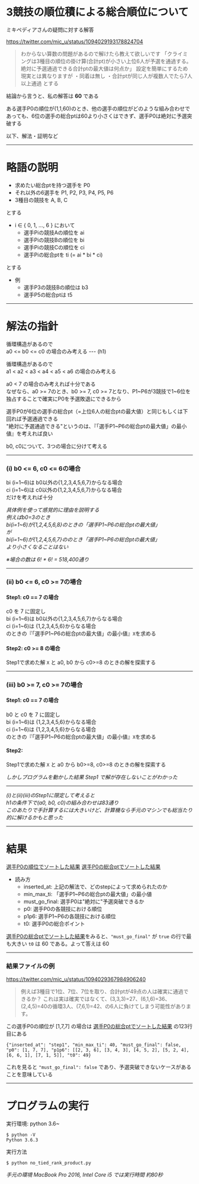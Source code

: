 # 3競技の順位積による総合順位について

ミキペディアさんの疑問に対する解答

https://twitter.com/mic_u/status/1094029193178824704

> わからない算数の問題があるので解けたら教えて欲しいです
> 「クライミングは3種目の順位の掛け算(合計pt)が小さい上位6人が予選を通過する。
> 絶対に予選通過できる合計ptの最大値は何点か」
> 設定を簡単にするため現実とは異なりますが
> ・同着は無し
> ・合計ptが同じ人が複数人でたら7人以上通過
> とする

結論から言うと、私の解答は **60** である

ある選手P0の順位が(1,1,60)のとき、他の選手の順位がどのような組み合わせであっても、6位の選手の総合ptは60より小さくはできず、選手P0は絶対に予選突破する

以下、解法・証明など

---

# 略語の説明

- 求めたい総合ptを持つ選手を P0
- それ以外の6選手を P1, P2, P3, P4, P5, P6
- 3種目の競技を A, B, C

とする

- i ∈ { 0, 1, ..., 6 } において
  - 選手Piの競技Aの順位を ai
  - 選手Piの競技Bの順位を bi
  - 選手Piの競技Cの順位を ci
  - 選手Piの総合ptを ti (= ai * bi * ci)

とする

- 例
  - 選手P3の競技Bの順位は b3
  - 選手P5の総合ptは t5

---

# 解法の指針

循環構造があるので<br>
a0 <= b0 <= c0 の場合のみ考える --- (h1)

循環構造があるので<br>
a1 < a2 < a3 < a4 < a5 < a6 の場合のみ考える

a0 < 7 の場合のみ考えれば十分である<br>
なぜなら、a0 >= 7のとき、b0 >= 7, c0 >= 7となり、P1\~P6が3競技で1\~6位を独占することで確実にP0を予選敗退にできるから

選手P0が6位の選手の総合pt（=上位6人の総合ptの最大値）と同じもしくは下回れば予選通過できる<br>
"絶対に予選通過できる"というのは、『「選手P1\~P6の総合ptの最大値」の最小値』を考えれば良い<br>

b0, c0について、3つの場合に分けて考える

---

### (i) b0 <= 6, c0 <= 6の場合

bi (i=1\~6)は b0以外の{1,2,3,4,5,6,7}からなる場合<br>
ci (i=1\~6)は c0以外の{1,2,3,4,5,6,7}からなる場合<br>
だけを考えれば十分

*具体例を使って感覚的に理由を説明する*<br>
*例えばb0=3のとき*<br>
*bi(i=1\~6)が{1,2,4,5,6,8}のときの「選手P1\~P6の総合ptの最大値」*<br>
*が*<br>
*bi(i=1\~6)が{1,2,4,5,6,7}ののとき「選手P1\~P6の総合ptの最大値」*<br>
*より小さくなることはない*

*※場合の数は 6! * 6! = 518,400通り*

---

### (ii) b0 <= 6, c0 >= 7の場合

#### Step1: c0 == 7 の場合

c0 を 7 に固定し<br>
bi (i=1\~6)は b0以外の{1,2,3,4,5,6,7}からなる場合<br>
ci (i=1\~6)は {1,2,3,4,5,6}からなる場合<br>
のときの『「選手P1\~P6の総合ptの最大値」の最小値』`X`を求める

#### Step2: c0 >= 8 の場合

Step1で求めた解 `X` と a0, b0 から c0>=8 のときの解を探索する

---

### (iii) b0 >= 7, c0 >= 7の場合

#### Step1: c0 == 7 の場合

b0 と c0 を 7 に固定し<br>
bi (i=1\~6)は {1,2,3,4,5,6}からなる場合<br>
ci (i=1\~6)は {1,2,3,4,5,6}からなる場合<br>
のときの『「選手P1\~P6の総合ptの最大値」の最小値』`X`を求める

#### Step2:

Step1で求めた解 `X` と a0 から b0>=8, c0>=8 のときの解を探索する

*しかしプログラムを動かした結果 Step1 で解が存在しないことがわかった*

---

*(i)と(ii)(iii)のStep1に限定して考えると*<br>
*h1の条件下で(a0, b0, c0)の組み合わせは83通り*<br>
*このあたりで手計算するには大きいけど、計算機なら手元のマシンでも総当たり的に解けるかもと思った*

---

# 結果

[選手P0の順位でソートした結果](./results_sorted_by_a0_b0_c0)
[選手P0の総合ptでソートした結果](./results_sorted_by_t0)

- 読み方
  - inserted_at: 上記の解法で、どのstepによって求められたのか
  - min_max_ti: 「選手P1\~P6の総合ptの最大値」の最小値
  - must_go_final: 選手P0は"絶対に"予選突破できるか
  - p0: 選手P0の各競技における順位
  - p1p6: 選手P1\~P6の各競技における順位
  - t0: 選手P0の総合ポイント

[選手P0の総合ptでソートした結果](./results_sorted_by_t0)をみると、`"must_go_final"` が `true` の行で最も大きい `t0` は 60 である。よって答えは 60

---

### 結果ファイルの例

https://twitter.com/mic_u/status/1094029367984906240

> 例えば3種目で1位、7位、7位を取り、合計ptが49点の人は確実に通過できるか？
> これは実は確実ではなくて、(3,3,3)=27、(6,1,6)=36、(2,4,5)=40の循環3人、(7,6,1)=42、の6人に負けてしまう可能性があります。

この選手P0の順位が [1,7,7] の場合は [選手P0の総合ptでソートした結果](./results_sorted_by_t0) の123行目にある

```
{"inserted_at": "step1", "min_max_ti": 40, "must_go_final": false, "p0": [1, 7, 7], "p1p6": [[2, 3, 6], [3, 4, 3], [4, 5, 2], [5, 2, 4], [6, 6, 1], [7, 1, 5]], "t0": 49}
```

これを見ると `"must_go_final": false` であり、予選突破できないケースがあることを意味している

---

# プログラムの実行

実行環境: python 3.6\~

```
$ python -V
Python 3.6.3
```

実行方法

```
$ python no_tied_rank_product.py
```

*手元の環境 MacBook Pro 2016, Intel Core i5 では実行時間 約80秒*

